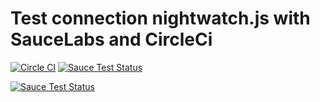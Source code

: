 # Test connection nightwatch.js with SauceLabs and CircleCi

[![Circle CI](https://circleci.com/gh/plus3x/nightwatch_with_soucelabs.svg?style=shield)](https://circleci.com/gh/plus3x/nightwatch_with_soucelabs)
[![Sauce Test Status](https://saucelabs.com/buildstatus/plus3x)](https://saucelabs.com/u/plus3x)

[![Sauce Test Status](https://saucelabs.com/browser-matrix/plus3x.svg)](https://saucelabs.com/u/plus3x)
